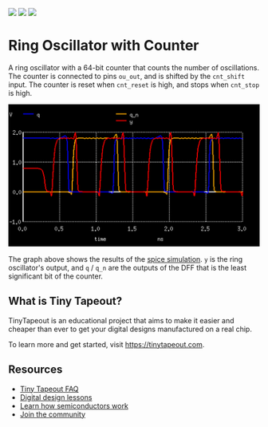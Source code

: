 ![](../../workflows/gds/badge.svg) ![](../../workflows/docs/badge.svg) ![](../../workflows/test/badge.svg)


# Ring Oscillator with Counter

A ring oscillator with a 64-bit counter that counts the number of oscillations. The counter is connected to pins `ou_out`,
and is shifted by the `cnt_shift` input. The counter is reset when `cnt_reset` is high, and stops when `cnt_stop` is high.

![Spice simulation](docs/spice.png)

The graph above shows the results of the [spice simulation](src/osc.spice). `y` is the ring oscillator's output, and `q` / `q_n` are the outputs of the DFF that is the least significant bit of the counter.

## What is Tiny Tapeout?

TinyTapeout is an educational project that aims to make it easier and cheaper than ever to get your digital designs manufactured on a real chip.

To learn more and get started, visit https://tinytapeout.com.

## Resources

- [Tiny Tapeout FAQ](https://tinytapeout.com/faq/)
- [Digital design lessons](https://tinytapeout.com/digital_design/)
- [Learn how semiconductors work](https://tinytapeout.com/siliwiz/)
- [Join the community](https://discord.gg/rPK2nSjxy8)
